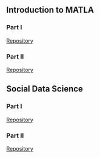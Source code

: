 ## Introduction to MATLA

### Part I

[Repository](https://github.com/marcio-mourao/intro2MATLAB-1)

### Part II

[Repository](https://github.com/marcio-mourao/intro2MATLAB-2)

## Social Data Science

### Part I

[Repository](https://github.com/marcio-mourao/socialDataScience-1)

### Part II

[Repository](https://github.com/marcio-mourao/socialDataScience-2)


